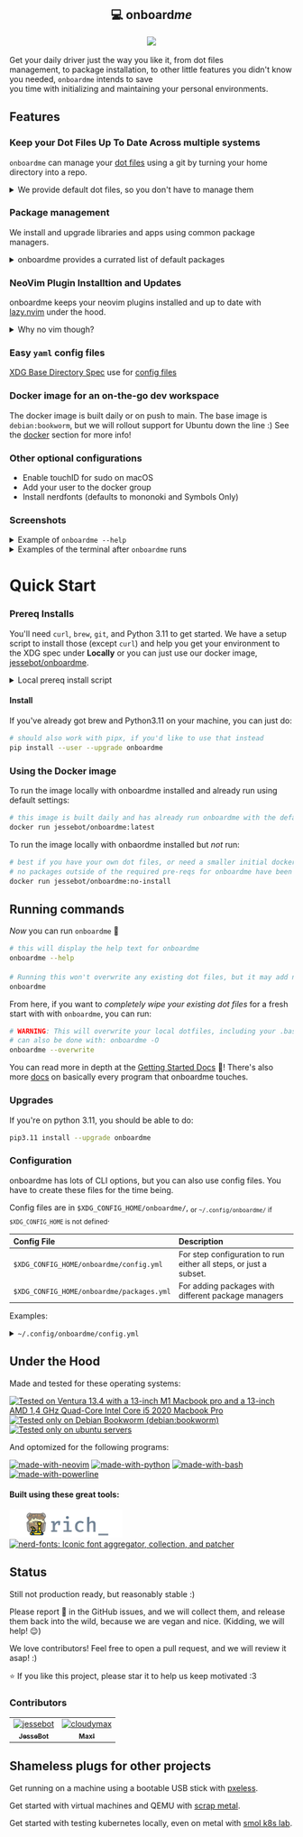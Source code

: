 <h2 align="center">
  <img
    src="https://raw.githubusercontent.com/catppuccin/catppuccin/main/assets/misc/transparent.png"
    height="30"
    width="0px"
  />
  💻 onboard<i>me</i>
  <img
    src="https://raw.githubusercontent.com/catppuccin/catppuccin/main/assets/misc/transparent.png"
    height="30"
    width="0px"
  />
</h2>
<p align="center">
  <a href="https://github.com/jessebot/onboardme/releases">
    <img src="https://img.shields.io/github/v/release/jessebot/onboardme?style=plastic&labelColor=484848&color=3CA324&logo=GitHub&logoColor=white">
  </a>
</p>

Get your daily driver just the way you like it, from dot files management, to package installation, to other little features you didn't know you needed, `onboardme` intends to save you time with initializing and maintaining your personal environments.

## Features

### Keep your Dot Files Up To Date Across multiple systems
`onboardme` can manage your [dot files] using a git by turning your home directory into a repo.

<details>
  <summary>We provide default dot files, so you don't have to manage them</summary>

- The [default dot files] are open source, and the maintainers use these themselves
- They cover a lot of common apps/tools you probably want anyway
- They have consistent colorschemes accross different CLI/TUI programs 😃
- They set all the helpful BASH aliases you could need (zsh support coming soon)

</details>

### Package management
We install and upgrade libraries and apps using common package managers.

<details>
  <summary>onboardme provides a currated list of default packages</summary>
  
- checkout the [default packages]
- supports `brew`, `apt`, `snap`, `flatpak`, and `pip` (and you can add your own 😄)
- group together packages for different kinds of environments
  - onboardme provides default package groups:
    - default (no desktop GUI apps installed by default, always installed)
    - macOS (default apps for _macOS only_ apps, always installed on macOS)
    - gui (default GUI apps for Linux desktops, optionally installed)
    - devops (devops related tooling, optionally installed)

</details>

### NeoVim Plugin Installtion and Updates
onboardme keeps your neovim plugins installed and up to date with [lazy.nvim] under the hood.
  
<details>
  <summary>Why no vim though?</summary>
  
  If you haven't already made the switch from Vim to [NeoVim], you can try out NeoVim today with `onboardme` :D We used to support both neovim _and_ vim, but these days none of the primary developers of this repo use pure vim anymore, so we can't ensure it's up to standards. All of your knowledge from vim is still helpful in neovim though, and we highly recommend switching as neovim has a lot more features and a very active plugin community :) NeoVim maintains a guide on how to switch from vim [here](https://neovim.io/doc/user/nvim.html#nvim-from-vim). 

</details>

### Easy `yaml` config files
[XDG Base Directory Spec] use for [config files](#configuration)

### Docker image for an on-the-go dev workspace

The docker image is built daily or on push to main. The base image is `debian:bookworm`, but we will rollout support for Ubuntu down the line :)
See the [docker](#docker) section for more info!

### Other optional configurations
- Enable touchID for sudo on macOS
- Add your user to the docker group
- Install nerdfonts (defaults to mononoki and Symbols Only)

### Screenshots

<details>
  <summary>Example of <code>onboardme --help</code></summary>

<p align="center" width="100%">
<a href="https://raw.githubusercontent.com/jessebot/onboardme/main/docs/onboardme/screenshots/help_text.svg">
<img src="./docs/onboardme/screenshots/help_text.svg" alt='screenshot of full output of onboardme --help'>
</a>
</p>

</details>

<details>
  <summary>Examples of the terminal after <code>onboardme</code> runs</summary>

<p align="center" width="100%">

### neovim
<img width="90%" src='https://raw.githubusercontent.com/jessebot/onboardme/main/docs/onboardme/screenshots/neovim_example_1.png' alt='screenshot of neovim with colors'>

### Powerline and ls
<img width="80%" src='https://raw.githubusercontent.com/jessebot/onboardme/main/docs/onboardme/screenshots/ls_tree_examples.png' alt='screenshot of powerline and lsd'>

### Powerline with git
<img width="90%" src='https://raw.githubusercontent.com/jessebot/onboardme/main/docs/onboardme/screenshots/git_powerline_example.png' alt='screenshot of powerline and git colors'>

### Image and colors
<img width="90%" src='https://raw.githubusercontent.com/jessebot/onboardme/main/docs/onboardme/screenshots/image_in_terminal.png' alt='screenshot of color samples and image of dog using a computer using sixel'>

### Python virtual env in powerline and cat
<img width="90%" src='https://raw.githubusercontent.com/jessebot/onboardme/main/docs/onboardme/screenshots/python_virtual_env_example.png' alt='screenshot of using bat and python virtual env in powerline'>
</p>

</details>

# Quick Start

### Prereq Installs
You'll need `curl`, `brew`, `git`, and Python 3.11 to get started. We have a setup script to install those (except `curl`) and help you get your environment to the XDG spec under <b>Locally</b> or you can just use our docker image, [jessebot/onboardme](https://hub.docker.com/r/jessebot/onboardme).

<details>
  <summary>Local prereq install script</summary>


<details>
  <summary><code>curl</code>, a pre-prereq</summary>

  ```bash
  # First, make sure you have curl, but it *should* be there already be on macOS.
  # if this doesn't return anything, you need to install curl
  which curl

  # Debian/Ubuntu may not have curl installed depending on where you are
  sudo apt install -y curl
  ```

  If it's not there on Linux, you can install it with `apt` or use any default package manager like yum, or whatever people who use gentoo use.

</details>

Make sure you have sudo access, otherwise we won't be able to install certain things.
The quickest way to get started on a fresh macOS or distro of Debian (including Ubuntu) is:
```bash
# this will download setup.sh to your current directory and run it
/bin/bash -c "$(curl -fsSL https://raw.githubusercontent.com/jessebot/onboardme/main/setup.sh)"
```

#### Linux
Source your updated `.bashrc`:

```bash
# for linux
source ~/.bashrc
```

#### MacOS
source your updated `.bash_profile`:

```bash
bash
source ~/.bash_profile
```

You will still have to set your default shell to BASH to if you want to take advantage of the default dot files for onboardme. You can do that like this:

```bash
brew install bash
sudo -i

# if you're on an M1 or newer:
echo "/opt/homebrew/bin/bash" >> /etc/shells && exit
chsh -s /opt/homebrew/bin/bash $(whoami)

# if you're on a mac earlier than the M1:
echo "/usr/local/bin/bash" >> /etc/shells && exit
chsh -s /usr/local/bin/bash $(whoami)
```

After that, you can also set the shell directly in your terminal app via the settings.

</details>

#### Install

If you've already got brew and Python3.11 on your machine, you can just do:
```bash
# should also work with pipx, if you'd like to use that instead
pip install --user --upgrade onboardme
```

### Using the Docker image

To run the image locally with onboardme installed and already run using default settings:

```bash
# this image is built daily and has already run onboardme with the default settings
docker run jessebot/onboardme:latest
```

To run the image locally with onbaordme installed but _not_ run:

```bash
# best if you have your own dot files, or need a smaller initial docker image to pull
# no packages outside of the required pre-reqs for onboardme have been installed
docker run jessebot/onboardme:no-install
```

## Running commands

_Now_ you can run `onboardme` 🎉 
```bash
# this will display the help text for onboardme
onboardme --help

# Running this won't overwrite any existing dot files, but it may add new ones.
onboardme
```

From here, if you want to *completely wipe your existing dot files* for a fresh start with with `onboardme`, you can run:
```bash
# WARNING: This will overwrite your local dotfiles, including your .bashrc and .bash_profile
# can also be done with: onboardme -O
onboardme --overwrite
```

You can read more in depth at the [Getting Started Docs] 💙! There's also more [docs] on basically every program that onboardme touches.

### Upgrades
If you're on python 3.11, you should be able to do:

```bash
pip3.11 install --upgrade onboardme
```

### Configuration
onboardme has lots of CLI options, but you can also use config files. You have to create these files for the time being.

Config files are in `$XDG_CONFIG_HOME/onboardme/`, <sub>or `~/.config/onboardme/` if `$XDG_CONFIG_HOME` is not defined</sub>.

| Config File                               |        Description                                  |
|:------------------------------------------|:----------------------------------------------------|
| `$XDG_CONFIG_HOME/onboardme/config.yml`   | For step configuration to run either all steps, or just a subset. | 
| `$XDG_CONFIG_HOME/onboardme/packages.yml` | For adding packages with different package managers |

Examples:
<details>
<summary><code>~/.config/onboardme/config.yml</code></summary>

```yaml
log:
  # Full path to a file you'd like to log to. Creates file if it doesn't exist
  file: ""
  # what level of logs to output (DEBUG, INFO, WARN, ERROR)
  level: "INFO"

# steps refer to a specific function in the list of functions we run
steps:
  # these are mac specific steps
  Darwin:
    # clones dot files into home dir/git fetches updates for dot files
    - dot_files
    # install packages
    - packages
    # adds nerdfonts
    - font_setup
    # runs :Lazy sync to install all your plugins
    - neovim_setup
    # sets up touchID for sudo
    - sudo_setup
  # these are linux specific steps
  Linux:
    - dot_files
    - packages
    - font_setup
    - neovim_setup
    # add your user to the docker group
    - group_setup

dot_files:
  # personal git repo URL for your dot files, defaults to jessebot/dot_files
  git_url: "https://github.com/jessebot/dot_files.git"
  # the branch to use for the git repo above, defaults to main
  git_branch: "main"
  # !CAREFUL: runs a `git reset --hard`, which will overwite/delete local files in ~ that
  # conflict with the above defined git repo url and branch. You should run
  # `onboardme -s dot_files` to get the files that would be overwritten
  overwrite: false

# basic package config
package:
  # Remove any of the below pkg managers to only run the remaining pkg managers
  managers:
    # these are macOS specific steps
    Darwin:
      - brew
      - pip3.11
    # these are linux specific steps
    Linux:
      - brew
      - pip3.11
      - apt
      - snap
      - flatpak
  # list of extra existing packages groups to install
  groups:
    - default
    # uncomment these to add them as default installed package groups
    # - gui
    # - gaming
    # - devops
```

</details>

## Under the Hood
Made and tested for these operating systems:

[![Tested on Ventura 13.4 with a 13-inch M1 Macbook pro and a 13-inch AMD 1,4 GHz Quad-Core Intel Core i5 2020 Macbook Pro](https://img.shields.io/badge/mac%20os-000000?style=for-the-badge&logo=apple&logoColor=white)](https://wikiless.org/wiki/MacOS?lang=en)
[![Tested only on Debian Bookworm (debian:bookworm)](https://img.shields.io/badge/Debian-A81D33?style=for-the-badge&logo=debian&logoColor=white)](https://www.debian.org/)
[![Tested only on ubuntu servers](https://img.shields.io/badge/Ubuntu-E95420?style=for-the-badge&logo=ubuntu&logoColor=white)](https://ubuntu.com/)

And optomized for the following programs:

[![made-with-neovim](https://img.shields.io/badge/NeoVim-0f191f?style=for-the-badge&logo=neovim&logoColor=#5c983b)](https://neovim.io/)
[![made-with-python](https://img.shields.io/badge/Python-FFD43B?style=for-the-badge&logo=python&logoColor=blue)](https://www.python.org/)
[![made-with-bash](https://img.shields.io/badge/GNU%20Bash-000000?style=for-the-badge&logo=GNU%20Bash&logoColor=#5c983b)](https://www.gnu.org/software/bash/)
[![made-with-powerline](https://img.shields.io/badge/powerline-000000?style=for-the-badge&logo=powerline&logoColor=#5c983b)](https://powerline.readthedocs.io/en/master/overview.html)


#### Built using these great tools:

[<img src="https://github.com/textualize/rich/raw/master/imgs/logo.svg" alt="rich python library logo with with yellow snake" width="200">](https://github.com/Textualize/rich/tree/master)
[<img src="https://raw.githubusercontent.com/ryanoasis/nerd-fonts/master/images/nerd-fonts-logo.svg" width="120" alt="nerd-fonts: Iconic font aggregator, collection, and patcher">](https://www.nerdfonts.com/)


## Status
Still not production ready, but reasonably stable :)

Please report 🐛 in the GitHub issues, and we will collect them,
and release them back into the wild, because we are vegan and nice.
(Kidding, we will help! 😌)

We love contributors! Feel free to open a pull request, and we will review it asap! :)

:star: If you like this project, please star it to help us keep motivated :3

### Contributors

<!-- readme: contributors -start -->
<table>
<tr>
    <td align="center">
        <a href="https://github.com/jessebot">
            <img src="https://avatars.githubusercontent.com/u/2389292?v=4" width="100;" alt="jessebot"/>
            <br />
            <sub><b>JesseBot</b></sub>
        </a>
    </td>
    <td align="center">
        <a href="https://github.com/cloudymax">
            <img src="https://avatars.githubusercontent.com/u/84841307?v=4" width="100;" alt="cloudymax"/>
            <br />
            <sub><b>Max!</b></sub>
        </a>
    </td></tr>
</table>
<!-- readme: contributors -end -->

## Shameless plugs for other projects
Get running on a machine using a bootable USB stick with [pxeless](https://github.com/cloudymax/pxeless).

Get started with virtual machines and QEMU with [scrap metal](https://github.com/cloudymax/Scrap-Metal).

Get started with testing kubernetes locally, even on metal with [smol k8s lab](https://github.com/jessebot/smol_k8s_lab).

<!-- link references -->
[documentation]: https://jessebot.github.io/onboardme/onboardme "onboardme documentation"
[docs]: https://jessebot.github.io/onboardme/onboardme "onboardme documentation"
[default dot files]: https://github.com/jessebot/dot_files "default dot files for onboardme"
[help text]: https://raw.githubusercontent.com/jessebot/onboardme/main/docs/onboardme/screenshots/help_text.svg "an svg of the command: onboardme --help"
[Getting Started Docs]: https://jessebot.github.io/onboardme/onboardme/getting-started "getting started documentation"
[default packages]: https://github.com/jessebot/dot_files/blob/main/.config/onboardme/packages.yml "default installed packages for onboardme"

<!-- external link references -->
[dot files]: https://en.wikipedia.org/wiki/Hidden_file_and_hidden_directory#Unix_and_Unix-like_environments "wiki entry for dot file explanation"
[XDG Base Directory Spec]: https://specifications.freedesktop.org/basedir-spec/latest/ar01s03.html
[NeoVim]: https://neovim.io/ "neovim, vim improved"
[lazy.nvim]: https://github.com/folke/lazy.nvim "lazy.nvim, a plugin manager for neovim"
